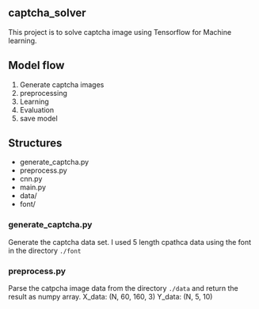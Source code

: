 ## captcha_solver
This project is to solve captcha image using Tensorflow for Machine learning.

## Model flow
1. Generate captcha images
2. preprocessing
3. Learning
4. Evaluation
5. save model


## Structures
- generate_captcha.py
- preprocess.py
- cnn.py
- main.py
- data/
- font/

### generate_captcha.py
Generate the captcha data set.
I used 5 length cpathca data using the font in the directory `./font`

### preprocess.py
Parse the catpcha image data from the directory `./data` and return the result as numpy array.
X_data: (N, 60, 160, 3)
Y_data: (N, 5, 10)

